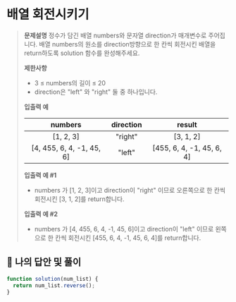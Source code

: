 # 배열 회전시키기

> **문제설명**
> 정수가 담긴 배열 numbers와 문자열 direction가 매개변수로 주어집니다. 배열 numbers의 원소를 direction방향으로 한 칸씩 회전시킨 배열을 return하도록 solution 함수를 완성해주세요.
>
> **제한사항**
>
> - 3 ≤ numbers의 길이 ≤ 20
> - direction은 "left" 와 "right" 둘 중 하나입니다.
>
> **입출력 예**
>
> |          numbers          | direction |          result           |
> | :-----------------------: | :-------: | :-----------------------: |
> |         [1, 2, 3]         |  "right"  |         [3, 1, 2]         |
> | [4, 455, 6, 4, -1, 45, 6] |  "left"   | [455, 6, 4, -1, 45, 6, 4] |
>
> **입출력 예 #1**
>
> - numbers 가 [1, 2, 3]이고 direction이 "right" 이므로 오른쪽으로 한 칸씩 회전시킨 [3, 1, 2]를 return합니다.
>
> **입출력 예 #2**
>
> - numbers 가 [4, 455, 6, 4, -1, 45, 6]이고 direction이 "left" 이므로 왼쪽으로 한 칸씩 회전시킨 [455, 6, 4, -1, 45, 6, 4]를 return합니다.

## 💭 나의 답안 및 풀이

```js
function solution(num_list) {
  return num_list.reverse();
}
```
